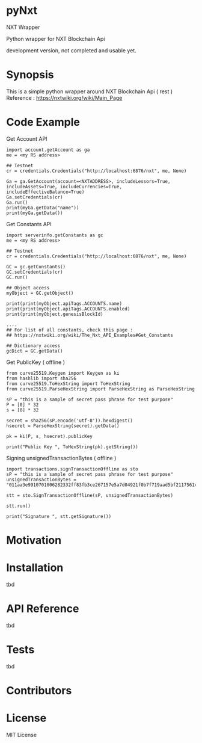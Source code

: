 # pyNxt
NXT Wrapper

Python wrapper for NXT Blockchain Api 

development version, not completed and usable yet.

# Synopsis
This is a simple python wrapper around NXT Blockchain Api ( rest )  
Reference : https://nxtwiki.org/wiki/Main_Page

# Code Example

Get Account API

    import account.getAccount as ga
    me = <my RS address>
    
    ## Testnet 
    cr = credentials.Credentials("http://localhost:6876/nxt", me, None)
    
    Ga = ga.GetAccount(account=<NXTADDRESS>, includeLessors=True, includeAssets=True, includeCurrencies=True, includeEffectiveBalance=True)
    Ga.setCredentials(cr)
    Ga.run()
    print(myGa.getData("name"))
    print(myGa.getData())

Get Constants API 

    import serverinfo.getConstants as gc
    me = <my RS address>
    
    ## Testnet 
    cr = credentials.Credentials("http://localhost:6876/nxt", me, None)

    GC = gc.getConstants()
    GC.setCredentials(cr)
    GC.run()
    
    ## Object access
    myObject = GC.getObject()
    
    print(print(myObject.apiTags.ACCOUNTS.name)
    print(print(myObject.apiTags.ACCOUNTS.enabled)
    print(print(myObject.genesisBlockId)
    
    ....
    ## For list of all constants, check this page : 
    ## https://nxtwiki.org/wiki/The_Nxt_API_Examples#Get_Constants
    
    ## Dictionary access
    gcDict = GC.getData()
    

Get PublicKey ( offline )
    
    from curve25519.Keygen import Keygen as ki
    from hashlib import sha256
    from curve25519.ToHexString import ToHexString
    from curve25519.ParseHexString import ParseHexString as ParseHexString

    sP = "this is a sample of secret pass phrase for test purpose"
    P = [0] * 32
    s = [0] * 32

    secret = sha256(sP.encode('utf-8')).hexdigest()
    hsecret = ParseHexString(secret).getData()

    pk = ki(P, s, hsecret).publicKey

    print("Public Key ", ToHexString(pk).getString())

Signing unsignedTransactionBytes ( offline ) 

    import transactions.signTransactionOffline as sto
    sP = "this is a sample of secret pass phrase for test purpose"
    unsignedTransactionBytes = "011aa3e9910701006282332ff83fb3ce267157e5a7d04921f0b7f719aad5bf2117561c2ca7850d19def20e27502271d0000000000000000000e1f505000000000000000000000000000000000000000000000000000000000000000000000000000000000000000000000000000000000000000000000000000000000000000000000000000000000000000000000000000000000000000000000000000000000000000004c11700c89063d23db6c15e010574657374310676616c756531"

    stt = sto.SignTransactionOffline(sP, unsignedTransactionBytes)

    stt.run()

    print("Signature ", stt.getSignature())

# Motivation


# Installation
tbd

# API Reference
tbd

# Tests
tbd

# Contributors


# License
MIT License
  
